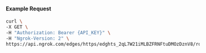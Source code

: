 <!-- Code generated for API Clients. DO NOT EDIT. -->

#### Example Request

```bash
curl \
-X GET \
-H "Authorization: Bearer {API_KEY}" \
-H "Ngrok-Version: 2" \
https://api.ngrok.com/edges/https/edghts_2qL7W21iMLBZFRNFtuDMOzDznV8/routes/edghtsrt_2qL7W2GmCSodQlzoCfjGNvGR2tg/ip_restriction
```
